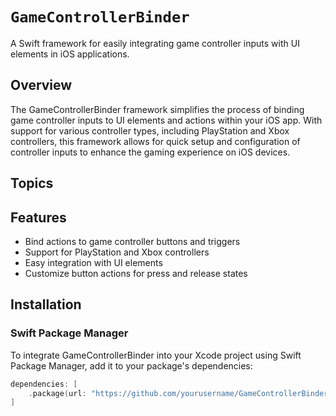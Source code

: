 # ``GameControllerBinder``

A Swift framework for easily integrating game controller inputs with UI elements in iOS applications.


## Overview

The GameControllerBinder framework simplifies the process of binding game controller inputs to UI elements and actions within your iOS app. With support for various controller types, including PlayStation and Xbox controllers, this framework allows for quick setup and configuration of controller inputs to enhance the gaming experience on iOS devices.


## Topics

## Features

- Bind actions to game controller buttons and triggers
- Support for PlayStation and Xbox controllers
- Easy integration with UI elements
- Customize button actions for press and release states


## Installation

### Swift Package Manager

To integrate GameControllerBinder into your Xcode project using Swift Package Manager, add it to your package's dependencies:

```swift
dependencies: [
    .package(url: "https://github.com/yourusername/GameControllerBinder.git", from: "1.0.0")
]
